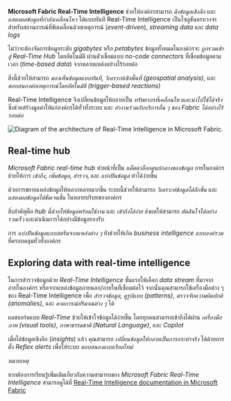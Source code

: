 
**Microsoft Fabric Real-Time Intelligence** ช่วยให้องค์กรสามารถ _ดึงข้อมูลเชิงลึก_ และ _แสดงผลข้อมูลที่กำลังเคลื่อนไหว_ ได้แบบทันที Real-Time Intelligence เป็นโซลูชันครบวงจรสำหรับสถานการณ์ที่ขับเคลื่อนด้วยเหตุการณ์ (_event-driven_), _streaming data_ และ _data logs_

ไม่ว่าจะต้องจัดการข้อมูลระดับ _gigabytes_ หรือ _petabytes_ ข้อมูลทั้งหมดในองค์กรจะ _ถูกรวมเข้าสู่ Real-Time Hub_ โดยอัตโนมัติ ผ่านตัวเชื่อมแบบ _no-code connectors_ ที่เชื่อมข้อมูลตามเวลา (_time-based data_) จากหลายแหล่งอย่างไร้รอยต่อ

สิ่งนี้ช่วยให้สามารถ _มองเห็นข้อมูลแบบทันที_, _วิเคราะห์เชิงพื้นที่ (geospatial analysis)_, และ _ตอบสนองต่อเหตุการณ์โดยอัตโนมัติ (trigger-based reactions)_

Real-Time Intelligence จึงเปลี่ยนข้อมูลให้กลายเป็น _ทรัพยากรที่เคลื่อนไหวและนำไปใช้ได้จริง_ ซึ่งช่วยสร้างมูลค่าให้แก่องค์กรได้ทั่วทั้งระบบ และ _ทำงานร่วมกับบริการอื่น ๆ ของ Fabric ได้อย่างไร้รอยต่อ_

![Diagram of the architecture of Real-Time Intelligence in Microsoft Fabric.](https://learn.microsoft.com/en-us/training/wwl-data-ai/explore-fundamentals-stream-processing/media/real-time-intelligence.png)

## Real-time hub

_Microsoft Fabric real-time hub_ ทำหน้าที่เป็น _แค็ตตาล็อกศูนย์กลางของข้อมูล_ ภายในองค์กร ช่วยให้การ _เข้าถึง_, _เพิ่มข้อมูล_, _สำรวจ_, และ _แบ่งปันข้อมูล_ ทำได้ง่ายขึ้น

ด้วยการขยายแหล่งข้อมูลให้หลากหลายมากขึ้น ระบบนี้ช่วยให้สามารถ _วิเคราะห์ข้อมูลได้ลึกขึ้น_ และ _แสดงผลข้อมูลได้ชัดเจนขึ้น_ ในหลายบริบทขององค์กร

สิ่งสำคัญคือ _hub นี้ช่วยให้ข้อมูลพร้อมใช้งาน_ และ _เข้าถึงได้ง่าย_ ส่งผลให้สามารถ _ตัดสินใจได้อย่างรวดเร็ว_ และดำเนินการได้อย่างมีข้อมูลรองรับ

การ _แบ่งปันข้อมูลแบบสตรีมจากแหล่งต่าง ๆ_ ยังช่วยให้เกิด _business intelligence แบบองค์รวม_ ที่ครอบคลุมทั่วทั้งองค์กร

## Exploring data with real-time intelligence

ในการสำรวจข้อมูลด้วย _Real-Time Intelligence_ ขั้นแรกให้เลือก _data stream_ ที่มาจากภายในองค์กร หรือจากแหล่งข้อมูลภายนอก/ภายในที่เชื่อมต่อไว้ จากนั้นคุณสามารถใช้เครื่องมือต่าง ๆ ของ Real-Time Intelligence เพื่อ _สำรวจข้อมูล_, _ดูรูปแบบ (patterns)_, _ตรวจจับความผิดปกติ (anomalies)_, และ _คาดการณ์ปริมาณต่าง ๆ_ ได้

แดชบอร์ดแบบ _Real-Time_ ช่วยให้เข้าใจข้อมูลได้ง่ายขึ้น โดยทุกคนสามารถเข้าถึงได้ผ่าน _เครื่องมือภาพ (visual tools)_, _ภาษาธรรมชาติ (Natural Language)_, และ _Copilot_

เมื่อได้ข้อมูลเชิงลึก (_insights_) แล้ว คุณสามารถ _เปลี่ยนข้อมูลให้กลายเป็นการกระทำจริง_ ได้ด้วยการตั้ง _Reflex alerts_ เพื่อให้ระบบ _ตอบสนองแบบเรียลไทม์_

_หมายเหตุ_

หากต้องการเรียนรู้เพิ่มเติมเกี่ยวกับความสามารถของ _Microsoft Fabric Real-Time Intelligence_ สามารถดูได้ที่ [Real-Time Intelligence documentation in Microsoft Fabric](https://learn.microsoft.com/en-us/fabric/real-time-intelligence/)